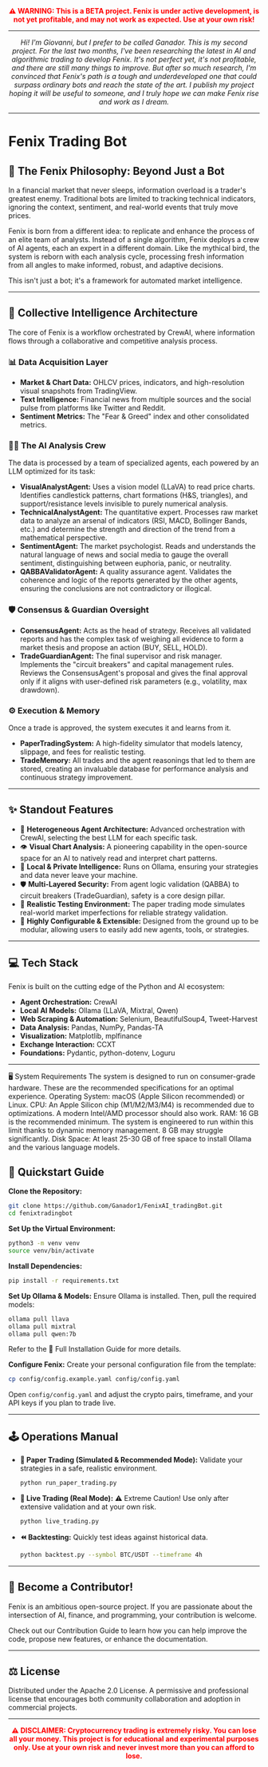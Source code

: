<div align="center">
  <strong style="color:red;">⚠️ WARNING: This is a BETA project. Fenix is under active development, is not yet profitable, and may not work as expected. Use at your own risk!</strong>
</div>

---

<div align="center">
  <em>
    Hi! I'm Giovanni, but I prefer to be called Ganador. This is my second project. For the last two months, I've been researching the latest in AI and algorithmic trading to develop Fenix. It's not perfect yet, it's not profitable, and there are still many things to improve. But after so much research, I'm convinced that Fenix's path is a tough and underdeveloped one that could surpass ordinary bots and reach the state of the art. I publish my project hoping it will be useful to someone, and I truly hope we can make Fenix rise and work as I dream.
  </em>
</div>

---

# Fenix Trading Bot

## 📜 The Fenix Philosophy: Beyond Just a Bot

In a financial market that never sleeps, information overload is a trader's greatest enemy. Traditional bots are limited to tracking technical indicators, ignoring the context, sentiment, and real-world events that truly move prices.

Fenix is born from a different idea: to replicate and enhance the process of an elite team of analysts. Instead of a single algorithm, Fenix deploys a crew of AI agents, each an expert in a different domain. Like the mythical bird, the system is reborn with each analysis cycle, processing fresh information from all angles to make informed, robust, and adaptive decisions.

This isn't just a bot; it's a framework for automated market intelligence.

---

## 🧠 Collective Intelligence Architecture

The core of Fenix is a workflow orchestrated by CrewAI, where information flows through a collaborative and competitive analysis process.

### 📊 Data Acquisition Layer
- **Market & Chart Data:** OHLCV prices, indicators, and high-resolution visual snapshots from TradingView.
- **Text Intelligence:** Financial news from multiple sources and the social pulse from platforms like Twitter and Reddit.
- **Sentiment Metrics:** The "Fear & Greed" index and other consolidated metrics.

### 🕵️‍♂️ The AI Analysis Crew
The data is processed by a team of specialized agents, each powered by an LLM optimized for its task:

- **VisualAnalystAgent:** Uses a vision model (LLaVA) to read price charts. Identifies candlestick patterns, chart formations (H&S, triangles), and support/resistance levels invisible to purely numerical analysis.
- **TechnicalAnalystAgent:** The quantitative expert. Processes raw market data to analyze an arsenal of indicators (RSI, MACD, Bollinger Bands, etc.) and determine the strength and direction of the trend from a mathematical perspective.
- **SentimentAgent:** The market psychologist. Reads and understands the natural language of news and social media to gauge the overall sentiment, distinguishing between euphoria, panic, or neutrality.
- **QABBAValidatorAgent:** A quality assurance agent. Validates the coherence and logic of the reports generated by the other agents, ensuring the conclusions are not contradictory or illogical.

### 🛡️ Consensus & Guardian Oversight
- **ConsensusAgent:** Acts as the head of strategy. Receives all validated reports and has the complex task of weighing all evidence to form a market thesis and propose an action (BUY, SELL, HOLD).
- **TradeGuardianAgent:** The final supervisor and risk manager. Implements the "circuit breakers" and capital management rules. Reviews the ConsensusAgent's proposal and gives the final approval only if it aligns with user-defined risk parameters (e.g., volatility, max drawdown).

### ⚙️ Execution & Memory
Once a trade is approved, the system executes it and learns from it.
- **PaperTradingSystem:** A high-fidelity simulator that models latency, slippage, and fees for realistic testing.
- **TradeMemory:** All trades and the agent reasonings that led to them are stored, creating an invaluable database for performance analysis and continuous strategy improvement.

---

## ✨ Standout Features

- 🤖 **Heterogeneous Agent Architecture:** Advanced orchestration with CrewAI, selecting the best LLM for each specific task.
- 👁️ **Visual Chart Analysis:** A pioneering capability in the open-source space for an AI to natively read and interpret chart patterns.
- 🧠 **Local & Private Intelligence:** Runs on Ollama, ensuring your strategies and data never leave your machine.
- 🛡️ **Multi-Layered Security:** From agent logic validation (QABBA) to circuit breakers (TradeGuardian), safety is a core design pillar.
- 🧪 **Realistic Testing Environment:** The paper trading mode simulates real-world market imperfections for reliable strategy validation.
- 🔧 **Highly Configurable & Extensible:** Designed from the ground up to be modular, allowing users to easily add new agents, tools, or strategies.

---

## 💻 Tech Stack

Fenix is built on the cutting edge of the Python and AI ecosystem:

- **Agent Orchestration:** CrewAI
- **Local AI Models:** Ollama (LLaVA, Mixtral, Qwen)
- **Web Scraping & Automation:** Selenium, BeautifulSoup4, Tweet-Harvest
- **Data Analysis:** Pandas, NumPy, Pandas-TA
- **Visualization:** Matplotlib, mplfinance
- **Exchange Interaction:** CCXT
- **Foundations:** Pydantic, python-dotenv, Loguru

---

🖥️ System Requirements
The system is designed to run on consumer-grade hardware. These are the recommended specifications for an optimal experience.
Operating System: macOS (Apple Silicon recommended) or Linux.
CPU: An Apple Silicon chip (M1/M2/M3/M4) is recommended due to optimizations. A modern Intel/AMD processor should also work.
RAM: 16 GB is the recommended minimum. The system is engineered to run within this limit thanks to dynamic memory management. 8 GB may struggle significantly.
Disk Space: At least 25-30 GB of free space to install Ollama and the various language models.

## 🏁 Quickstart Guide

**Clone the Repository:**
```bash
git clone https://github.com/Ganador1/FenixAI_tradingBot.git
cd fenixtradingbot
```

**Set Up the Virtual Environment:**
```bash
python3 -m venv venv
source venv/bin/activate
```

**Install Dependencies:**
```bash
pip install -r requirements.txt
```

**Set Up Ollama & Models:**
Ensure Ollama is installed. Then, pull the required models:
```bash
ollama pull llava
ollama pull mixtral
ollama pull qwen:7b
```
Refer to the 📖 Full Installation Guide for more details.

**Configure Fenix:**
Create your personal configuration file from the template:
```bash
cp config/config.example.yaml config/config.yaml
```
Open `config/config.yaml` and adjust the crypto pairs, timeframe, and your API keys if you plan to trade live.

---

## 🕹️ Operations Manual

- **🧪 Paper Trading (Simulated & Recommended Mode):**
  Validate your strategies in a safe, realistic environment.
  ```bash
  python run_paper_trading.py
  ```
- **🚀 Live Trading (Real Mode):**
  ⚠️ Extreme Caution! Use only after extensive validation and at your own risk.
  ```bash
  python live_trading.py
  ```
- **⏪ Backtesting:**
  Quickly test ideas against historical data.
  ```bash
  python backtest.py --symbol BTC/USDT --timeframe 4h
  ```

---

## 🤝 Become a Contributor!

Fenix is an ambitious open-source project. If you are passionate about the intersection of AI, finance, and programming, your contribution is welcome.

Check out our Contribution Guide to learn how you can help improve the code, propose new features, or enhance the documentation.

---

## ⚖️ License

Distributed under the Apache 2.0 License. A permissive and professional license that encourages both community collaboration and adoption in commercial projects.

---

<div align="center">
  <strong style="color:red;">⚠️ DISCLAIMER: Cryptocurrency trading is extremely risky. You can lose all your money. This project is for educational and experimental purposes only. Use at your own risk and never invest more than you can afford to lose.</strong>
</div>
